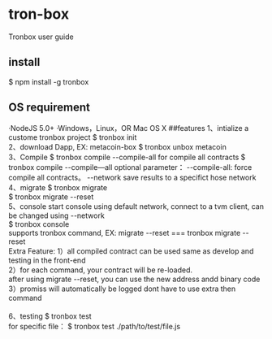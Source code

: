 # tron-box
Tronbox user guide
## install
$ npm install -g tronbox
## OS requirement
·NodeJS 5.0+
·Windows，Linux，OR Mac OS X
##features
1、intialize a custome tronbox project
$ tronbox init
<br>
2、download Dapp, EX: metacoin-box
$ tronbox unbox metacoin
<br>
3、Compile
$ tronbox compile
--compile-all for compile all contracts
$ tronbox compile --compile—all
optional parameter：
--compile-all: force compile all contracts。
--network save results to a specifict hose network
<br>
4、migrate
$ tronbox migrate
<br>
$ tronbox migrate --reset 
<br>
5、console
start console using default network, connect to a tvm client, can be changed using --network
<br>
$ tronbox console
<br>
supports tronbox command, EX: migrate --reset === tronbox migrate --reset
<br>
Extra Feature:
1）all compiled contract can be used same as develop and testing in the front-end<br>
2）for each command, your contract will be re-loaded. <br> after using migrate --reset, you can use the new address andd binary code<br>
3）promiss will automatically be logged dont have to use extra then command<br>
<br>
6、testing
$ tronbox test<br>
for specific file：
$ tronbox test ./path/to/test/file.js
